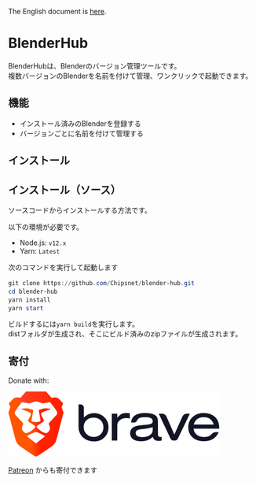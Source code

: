 The English document is [here](./README.md).

# BlenderHub

BlenderHubは、Blenderのバージョン管理ツールです。       
複数バージョンのBlenderを名前を付けて管理、ワンクリックで起動できます。

## 機能

- インストール済みのBlenderを登録する
- バージョンごとに名前を付けて管理する

## インストール

## インストール（ソース）

ソースコードからインストールする方法です。

以下の環境が必要です。

- Node.js: `v12.x`
- Yarn: `Latest`

次のコマンドを実行して起動します

```powershell
git clone https://github.com/Chipsnet/blender-hub.git
cd blender-hub
yarn install
yarn start
```

ビルドするには`yarn build`を実行します。        
distフォルダが生成され、そこにビルド済みのzipファイルが生成されます。

## 寄付

Donate with:

[![Brave](https://raw.githubusercontent.com/Chipsnet/blender-hub/master/.github/brave-logotype-full-color.png)](https://brave.com/chi953)

[Patreon](https://www.patreon.com/minato86) からも寄付できます